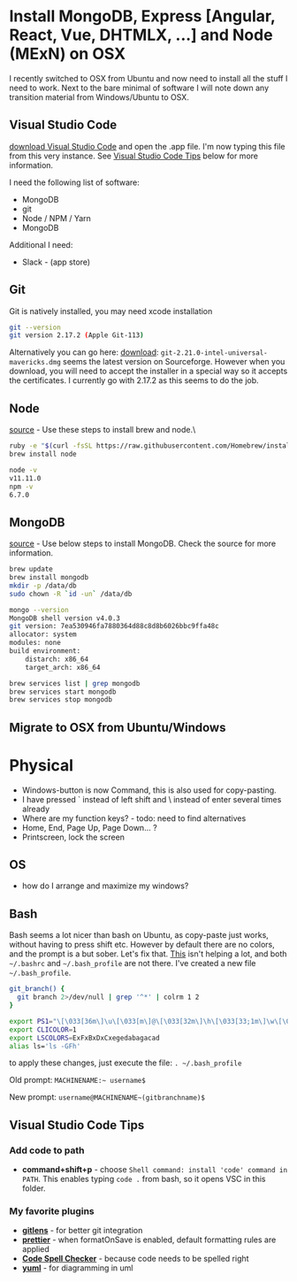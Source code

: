 # Install MongoDB, Express [Angular, React, Vue, DHTMLX, ...] and Node (MExN) on OSX

I recently switched to OSX from Ubuntu and now need to install all the stuff I need to work. Next to the bare minimal of software I will note down any transition material from Windows/Ubuntu to OSX.

## Visual Studio Code

[download Visual Studio Code](https://code.visualstudio.com/docs/?dv=osx) and open the .app file. I'm now typing this file from this very instance. See [Visual Studio Code Tips](#visual-studio-code-tips) below for more information.

I need the following list of software:

- MongoDB
- git
- Node / NPM / Yarn
- MongoDB

Additional I need:

- Slack - (app store)

## Git

Git is natively installed, you may need xcode installation

```bash
git --version
git version 2.17.2 (Apple Git-113)
```

Alternatively you can go here:
[download](https://nl.atlassian.com/git/tutorials/install-git): `git-2.21.0-intel-universal-mavericks.dmg` seems the latest version on Sourceforge. However when you download, you will need to accept the installer in a special way so it accepts the certificates. I currently go with 2.17.2 as this seems to do the job.

## Node

[source](https://blog.teamtreehouse.com/install-node-js-npm-mac) - Use these steps to install brew and node.\

```bash
ruby -e "$(curl -fsSL https://raw.githubusercontent.com/Homebrew/install/master/install)"
brew install node

node -v
v11.11.0
npm -v
6.7.0
```

## MongoDB

[source](https://treehouse.github.io/installation-guides/mac/mongo-mac.html) - Use below steps to install MongoDB. Check the source for more information.

```bash
brew update
brew install mongodb
mkdir -p /data/db
sudo chown -R `id -un` /data/db

mongo --version
MongoDB shell version v4.0.3
git version: 7ea530946fa7880364d88c8d8b6026bbc9ffa48c
allocator: system
modules: none
build environment:
    distarch: x86_64
    target_arch: x86_64

brew services list | grep mongodb
brew services start mongodb
brew services stop mongodb
```

## Migrate to OSX from Ubuntu/Windows

# Physical

- Windows-button is now Command, this is also used for copy-pasting.
- I have pressed ` instead of left shift and \ instead of enter several times already
- Where are my function keys? - todo: need to find alternatives
- Home, End, Page Up, Page Down... ?
- Printscreen, lock the screen

## OS

- how do I arrange and maximize my windows?

## Bash

Bash seems a lot nicer than bash on Ubuntu, as copy-paste just works, without having to press shift etc. However by default there are no colors, and the prompt is a but sober. Let's fix that. [This](https://scriptingosx.com/2017/04/about-bash_profile-and-bashrc-on-macos/) isn't helping a lot, and both `~/.bashrc` and `~/.bash_profile` are not there. I've created a new file `~/.bash_profile`.

```bash
git_branch() {
  git branch 2>/dev/null | grep '^*' | colrm 1 2
}

export PS1="\[\033[36m\]\u\[\033[m\]@\[\033[32m\]\h\[\033[33;1m\]\w\[\033[m\](\[\033[33m\]\$(git_branch)\[\033[00m\])\$ "
export CLICOLOR=1
export LSCOLORS=ExFxBxDxCxegedabagacad
alias ls='ls -GFh'
```

to apply these changes, just execute the file: `. ~/.bash_profile`

Old prompt:
`MACHINENAME:~ username$`

New prompt:
`username@MACHINENAME~(gitbranchname)$`

## Visual Studio Code Tips

### Add code to path

- **command+shift+p** - choose `Shell command: install 'code' command in PATH`. This enables typing `code .` from bash, so it opens VSC in this folder.

### My favorite plugins

- **[gitlens](https://marketplace.visualstudio.com/items?itemName=eamodio.gitlens)** - for better git integration
- **[prettier](https://marketplace.visualstudio.com/items?itemName=esbenp.prettier-vscode)** - when formatOnSave is enabled, default formatting rules are applied
- **[Code Spell Checker](https://marketplace.visualstudio.com/items?itemName=streetsidesoftware.code-spell-checker)** - because code needs to be spelled right
- **[yuml](https://marketplace.visualstudio.com/items?itemName=JaimeOlivares.yuml)** - for diagramming in uml
